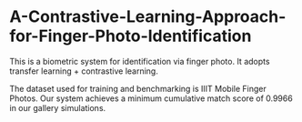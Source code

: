 # A-Contrastive-Learning-Approach-for-Finger-Photo-Identification
This is a biometric system for identification via finger photo. It adopts transfer learning + contrastive learning.

The dataset used for training and benchmarking is IIIT Mobile Finger Photos. Our system achieves a minimum cumulative match score of 0.9966 in our gallery simulations.
